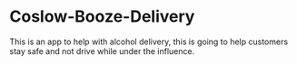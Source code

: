 # Coslow-Booze-Delivery
This is an app to help with alcohol delivery, this is going to help customers stay safe and not drive while under the influence.

